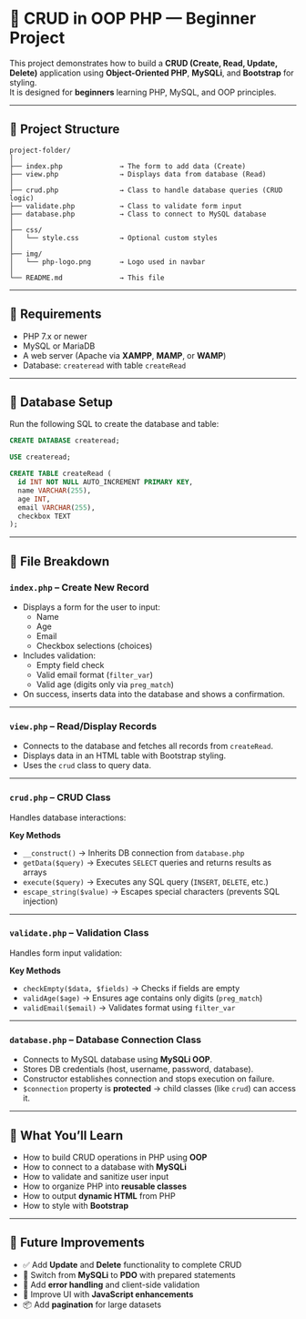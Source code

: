 # 📘 CRUD in OOP PHP — Beginner Project  

This project demonstrates how to build a **CRUD (Create, Read, Update, Delete)** application using **Object-Oriented PHP**, **MySQLi**, and **Bootstrap** for styling.  
It is designed for **beginners** learning PHP, MySQL, and OOP principles.  

---

## 🧱 Project Structure  
```
project-folder/
│
├── index.php              → The form to add data (Create)
├── view.php               → Displays data from database (Read)
│
├── crud.php               → Class to handle database queries (CRUD logic)
├── validate.php           → Class to validate form input
├── database.php           → Class to connect to MySQL database
│
├── css/
│   └── style.css          → Optional custom styles
│
├── img/
│   └── php-logo.png       → Logo used in navbar
│
└── README.md              → This file
```

---

## 🔧 Requirements
- PHP 7.x or newer  
- MySQL or MariaDB  
- A web server (Apache via **XAMPP**, **MAMP**, or **WAMP**)  
- Database: `createread` with table `createRead`  

---

## 📄 Database Setup
Run the following SQL to create the database and table:  

```sql
CREATE DATABASE createread;

USE createread;

CREATE TABLE createRead (
  id INT NOT NULL AUTO_INCREMENT PRIMARY KEY,
  name VARCHAR(255),
  age INT,
  email VARCHAR(255),
  checkbox TEXT
);
```

---

## 📁 File Breakdown  

### `index.php` – Create New Record  
- Displays a form for the user to input:  
  - Name  
  - Age  
  - Email  
  - Checkbox selections (choices)  
- Includes validation:  
  - Empty field check  
  - Valid email format (`filter_var`)  
  - Valid age (digits only via `preg_match`)  
- On success, inserts data into the database and shows a confirmation.  

---

### `view.php` – Read/Display Records  
- Connects to the database and fetches all records from `createRead`.  
- Displays data in an HTML table with Bootstrap styling.  
- Uses the `crud` class to query data.  

---

### `crud.php` – CRUD Class  
Handles database interactions:  

**Key Methods**  
- `__construct()` → Inherits DB connection from `database.php`  
- `getData($query)` → Executes `SELECT` queries and returns results as arrays  
- `execute($query)` → Executes any SQL query (`INSERT`, `DELETE`, etc.)  
- `escape_string($value)` → Escapes special characters (prevents SQL injection)  

---

### `validate.php` – Validation Class  
Handles form input validation:  

**Key Methods**  
- `checkEmpty($data, $fields)` → Checks if fields are empty  
- `validAge($age)` → Ensures age contains only digits (`preg_match`)  
- `validEmail($email)` → Validates format using `filter_var`  

---

### `database.php` – Database Connection Class  
- Connects to MySQL database using **MySQLi OOP**.  
- Stores DB credentials (host, username, password, database).  
- Constructor establishes connection and stops execution on failure.  
- `$connection` property is **protected** → child classes (like `crud`) can access it.  

---

## 🧠 What You’ll Learn
- How to build CRUD operations in PHP using **OOP**  
- How to connect to a database with **MySQLi**  
- How to validate and sanitize user input  
- How to organize PHP into **reusable classes**  
- How to output **dynamic HTML** from PHP  
- How to style with **Bootstrap**  

---

## 🚀 Future Improvements  
- ✅ Add **Update** and **Delete** functionality to complete CRUD  
- 🔐 Switch from **MySQLi** to **PDO** with prepared statements  
- 🧪 Add **error handling** and client-side validation  
- 📱 Improve UI with **JavaScript enhancements**  
- 📦 Add **pagination** for large datasets  
